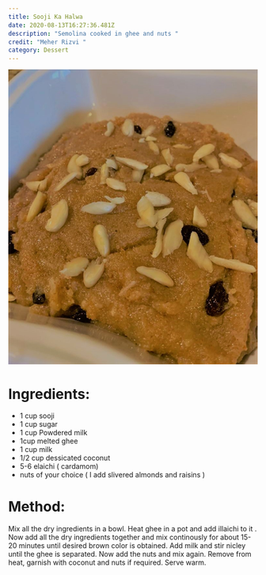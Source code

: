 ```yaml
---
title: Sooji Ka Halwa
date: 2020-08-13T16:27:36.481Z
description: "Semolina cooked in ghee and nuts "
credit: "Meher Rizvi "
category: Dessert
---
```

![](suji-ka-halwa.jpeg)

# Ingredients:

* 1 cup sooji
* 1 cup sugar
* 1 cup Powdered milk
* 1cup melted ghee
* 1 cup milk
* 1/2 cup dessicated coconut 
* 5-6 elaichi ( cardamom)
* nuts of your choice ( I add slivered almonds and raisins ) 

# Method:

Mix all the dry ingredients in a bowl.
Heat ghee in a pot and add illaichi to it .
Now add all the dry ingredients together and mix continously for about 15-20 minutes until desired brown color is obtained. 
Add milk and stir nicley until the ghee is separated. 
Now add the nuts and mix again. Remove from heat, garnish with coconut and nuts if required. 
Serve warm.